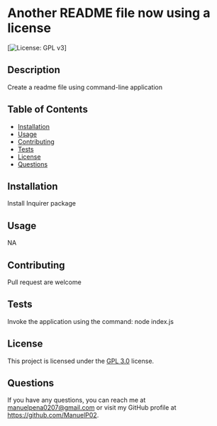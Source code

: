 # Another README file now using a license
  [![License: GPL v3](https://img.shields.io/badge/License-GPLv3-blue.svg)]

  ## Description
  Create a readme file using command-line application
  
  ## Table of Contents
  - [Installation](#installation)
  - [Usage](#usage)
  - [Contributing](#contributing)
  - [Tests](#tests)
  - [License](#license)
  - [Questions](#questions)

  ## Installation
  Install Inquirer package
  
  ## Usage
  NA
  
  ## Contributing
  Pull request are welcome 
  
  ## Tests
  Invoke the application using the command: node index.js
  
  
## License

This project is licensed under the [GPL 3.0](https://www.gnu.org/licenses/gpl-3.0) license.

  
  ## Questions
  If you have any questions, you can reach me at manuelpena0207@gmail.com or visit my GitHub profile at https://github.com/ManuelP02.
  